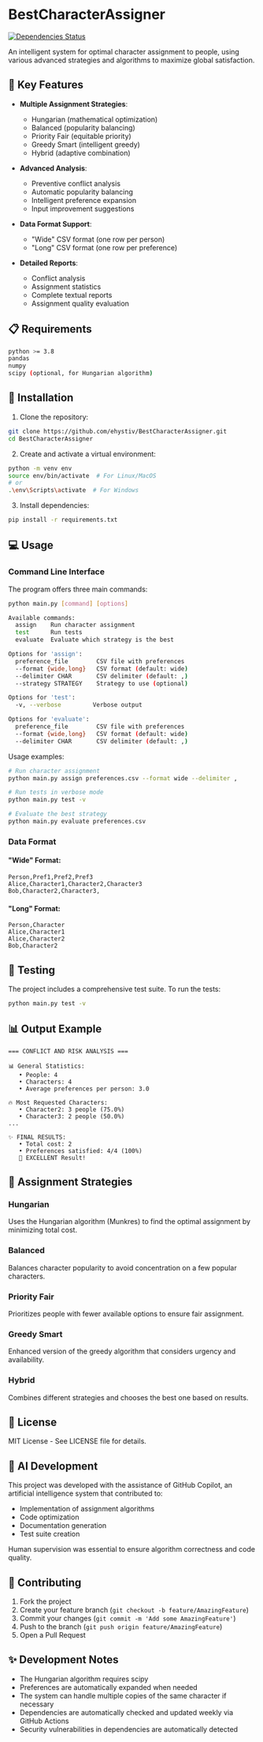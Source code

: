 # BestCharacterAssigner

[![Dependencies Status](https://github.com/ehystiv/BestCharacterAssigner/actions/workflows/dependencies.yml/badge.svg)](https://github.com/ehystiv/BestCharacterAssigner/actions/workflows/dependencies.yml)

An intelligent system for optimal character assignment to people, using various advanced strategies and algorithms to maximize global satisfaction.

## 🌟 Key Features

- **Multiple Assignment Strategies**:
  - Hungarian (mathematical optimization)
  - Balanced (popularity balancing)
  - Priority Fair (equitable priority)
  - Greedy Smart (intelligent greedy)
  - Hybrid (adaptive combination)

- **Advanced Analysis**:
  - Preventive conflict analysis
  - Automatic popularity balancing
  - Intelligent preference expansion
  - Input improvement suggestions

- **Data Format Support**:
  - "Wide" CSV format (one row per person)
  - "Long" CSV format (one row per preference)

- **Detailed Reports**:
  - Conflict analysis
  - Assignment statistics
  - Complete textual reports
  - Assignment quality evaluation

## 📋 Requirements

```bash
python >= 3.8
pandas
numpy
scipy (optional, for Hungarian algorithm)
```

## 🚀 Installation

1. Clone the repository:
```bash
git clone https://github.com/ehystiv/BestCharacterAssigner.git
cd BestCharacterAssigner
```

2. Create and activate a virtual environment:
```bash
python -m venv env
source env/bin/activate  # For Linux/MacOS
# or
.\env\Scripts\activate  # For Windows
```

3. Install dependencies:
```bash
pip install -r requirements.txt
```

## 💻 Usage

### Command Line Interface

The program offers three main commands:

```bash
python main.py [command] [options]

Available commands:
  assign    Run character assignment
  test      Run tests
  evaluate  Evaluate which strategy is the best

Options for 'assign':
  preference_file        CSV file with preferences
  --format {wide,long}   CSV format (default: wide)
  --delimiter CHAR       CSV delimiter (default: ,)
  --strategy STRATEGY    Strategy to use (optional)

Options for 'test':
  -v, --verbose         Verbose output

Options for 'evaluate':
  preference_file        CSV file with preferences
  --format {wide,long}   CSV format (default: wide)
  --delimiter CHAR       CSV delimiter (default: ,)
```

Usage examples:
```bash
# Run character assignment
python main.py assign preferences.csv --format wide --delimiter ,

# Run tests in verbose mode
python main.py test -v

# Evaluate the best strategy
python main.py evaluate preferences.csv
```

### Data Format

#### "Wide" Format:
```csv
Person,Pref1,Pref2,Pref3
Alice,Character1,Character2,Character3
Bob,Character2,Character3,
```

#### "Long" Format:
```csv
Person,Character
Alice,Character1
Alice,Character2
Bob,Character2
```

## 🧪 Testing

The project includes a comprehensive test suite. To run the tests:

```bash
python main.py test -v
```

## 📊 Output Example

```
=== CONFLICT AND RISK ANALYSIS ===

📊 General Statistics:
   • People: 4
   • Characters: 4
   • Average preferences per person: 3.0

🔥 Most Requested Characters:
   • Character2: 3 people (75.0%)
   • Character3: 2 people (50.0%)
...

✨ FINAL RESULTS:
   • Total cost: 2
   • Preferences satisfied: 4/4 (100%)
   🎉 EXCELLENT Result!
```

## 🔧 Assignment Strategies

### Hungarian
Uses the Hungarian algorithm (Munkres) to find the optimal assignment by minimizing total cost.

### Balanced
Balances character popularity to avoid concentration on a few popular characters.

### Priority Fair
Prioritizes people with fewer available options to ensure fair assignment.

### Greedy Smart
Enhanced version of the greedy algorithm that considers urgency and availability.

### Hybrid
Combines different strategies and chooses the best one based on results.

## 📝 License

MIT License - See LICENSE file for details.

## 🤖 AI Development

This project was developed with the assistance of GitHub Copilot, an artificial intelligence system that contributed to:
- Implementation of assignment algorithms
- Code optimization
- Documentation generation
- Test suite creation

Human supervision was essential to ensure algorithm correctness and code quality.

## 👥 Contributing

1. Fork the project
2. Create your feature branch (`git checkout -b feature/AmazingFeature`)
3. Commit your changes (`git commit -m 'Add some AmazingFeature'`)
4. Push to the branch (`git push origin feature/AmazingFeature`)
5. Open a Pull Request

## ✨ Development Notes

- The Hungarian algorithm requires scipy
- Preferences are automatically expanded when needed
- The system can handle multiple copies of the same character if necessary
- Dependencies are automatically checked and updated weekly via GitHub Actions
- Security vulnerabilities in dependencies are automatically detected
